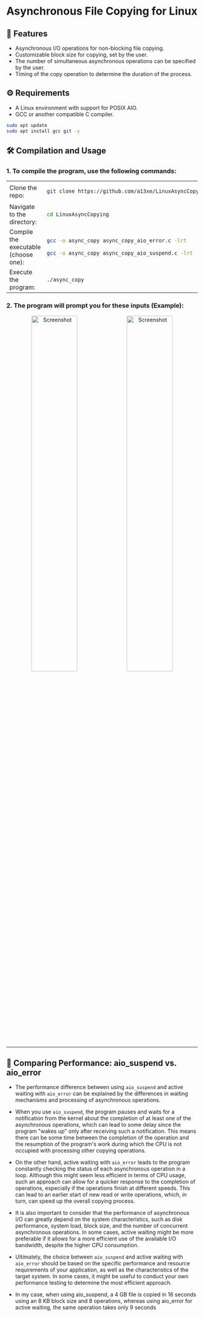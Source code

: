 # Asynchronous File Copying for Linux

## :bug: Features

- Asynchronous I/O operations for non-blocking file copying.
- Customizable block size for copying, set by the user.
- The number of simultaneous asynchronous operations can be specified by the user.
- Timing of the copy operation to determine the duration of the process.

## :gear: Requirements

- A Linux environment with support for POSIX AIO.
- GCC or another compatible C compiler.

```bash
sudo apt update
sudo apt install gcc git -y
```

## :hammer_and_wrench: Compilation and Usage

### 1. To compile the program, use the following commands:


<table>
<tr>
<td>
Clone the repo:
<td>

```bash
git clone https://github.com/a13xe/LinuxAsyncCopying.git
```

<tr>
<td>
Navigate to the directory:
<td>

```bash
cd LinuxAsyncCopying
```

<tr>
<td>
Compile the executable (choose one):
<td>

```bash
gcc -o async_copy async_copy_aio_error.c -lrt
```
```bash
gcc -o async_copy async_copy_aio_suspend.c -lrt
```

<tr>
<td>
Execute the program:
<td>

```bash
./async_copy
```
</table>


### 2. The program will prompt you for these inputs (Example):
  
<div align="center">
<img width=49% alt="Screenshot" src="https://github.com/a13xe/LinuxAsyncCopying/assets/77492646/d76759c6-17ad-4daa-8cc4-f0327727eaea"/>
<img width=49% alt="Screenshot" src="https://github.com/a13xe/LinuxAsyncCopying/assets/77492646/b3bbffe6-e046-4c25-9590-addb3d4e06af"/>
</div>

------------------------------------------------------------------------------------------------------------------

## :bookmark: Comparing Performance: aio_suspend vs. aio_error

- The performance difference between using `aio_suspend` and active waiting with `aio_error` can be explained by the differences in waiting mechanisms and processing of asynchronous operations.

- When you use `aio_suspend`, the program pauses and waits for a notification from the kernel about the completion of at least one of the asynchronous operations, which can lead to some delay since the program "wakes up" only after receiving such a notification. This means there can be some time between the completion of the operation and the resumption of the program's work during which the CPU is not occupied with processing other copying operations.

- On the other hand, active waiting with `aio_error` leads to the program constantly checking the status of each asynchronous operation in a loop. Although this might seem less efficient in terms of CPU usage, such an approach can allow for a quicker response to the completion of operations, especially if the operations finish at different speeds. This can lead to an earlier start of new read or write operations, which, in turn, can speed up the overall copying process.

- It is also important to consider that the performance of asynchronous I/O can greatly depend on the system characteristics, such as disk performance, system load, block size, and the number of concurrent asynchronous operations. In some cases, active waiting might be more preferable if it allows for a more efficient use of the available I/O bandwidth, despite the higher CPU consumption.

- Ultimately, the choice between `aio_suspend` and active waiting with `aio_error` should be based on the specific performance and resource requirements of your application, as well as the characteristics of the target system. In some cases, it might be useful to conduct your own performance testing to determine the most efficient approach.

- In my case, when using aio_suspend, a 4 GB file is copied in 16 seconds using an 8 KB block size and 8 operations, whereas using aio_error for active waiting, the same operation takes only 9 seconds
